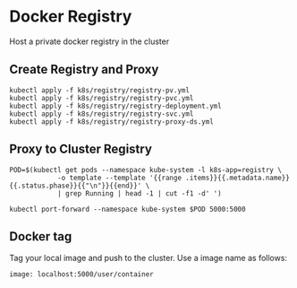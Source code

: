 # Docker Registry
Host a private docker registry in the cluster

## Create Registry and Proxy

```
kubectl apply -f k8s/registry/registry-pv.yml
kubectl apply -f k8s/registry/registry-pvc.yml
kubectl apply -f k8s/registry/registry-deployment.yml
kubectl apply -f k8s/registry/registry-svc.yml
kubectl apply -f k8s/registry/registry-proxy-ds.yml
```

## Proxy to Cluster Registry

```
POD=$(kubectl get pods --namespace kube-system -l k8s-app=registry \
            -o template --template '{{range .items}}{{.metadata.name}} {{.status.phase}}{{"\n"}}{{end}}' \
            | grep Running | head -1 | cut -f1 -d' ')

kubectl port-forward --namespace kube-system $POD 5000:5000

```

## Docker tag
Tag your local image and push to the cluster. Use a image name as follows:
```
image: localhost:5000/user/container
```